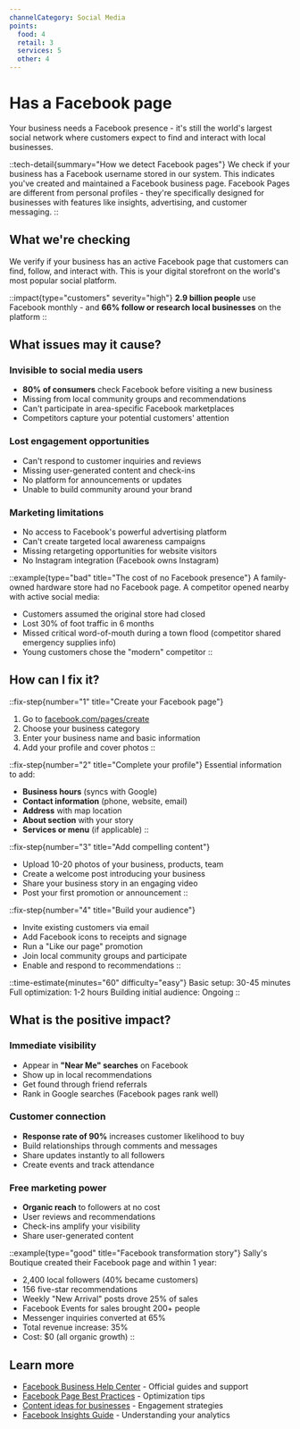 ```yaml
---
channelCategory: Social Media
points:
  food: 4
  retail: 3
  services: 5
  other: 4
---
```


# Has a Facebook page

Your business needs a Facebook presence - it's still the world's largest social network where customers expect to find and interact with local businesses.

::tech-detail{summary="How we detect Facebook pages"}
We check if your business has a Facebook username stored in our system. This indicates you've created and maintained a Facebook business page. Facebook Pages are different from personal profiles - they're specifically designed for businesses with features like insights, advertising, and customer messaging.
::

## What we're checking

We verify if your business has an active Facebook page that customers can find, follow, and interact with. This is your digital storefront on the world's most popular social platform.

::impact{type="customers" severity="high"}
**2.9 billion people** use Facebook monthly - and **66% follow or research local businesses** on the platform
::

## What issues may it cause?

### Invisible to social media users
- **80% of consumers** check Facebook before visiting a new business
- Missing from local community groups and recommendations
- Can't participate in area-specific Facebook marketplaces
- Competitors capture your potential customers' attention

### Lost engagement opportunities
- Can't respond to customer inquiries and reviews
- Missing user-generated content and check-ins
- No platform for announcements or updates
- Unable to build community around your brand

### Marketing limitations
- No access to Facebook's powerful advertising platform
- Can't create targeted local awareness campaigns
- Missing retargeting opportunities for website visitors
- No Instagram integration (Facebook owns Instagram)

::example{type="bad" title="The cost of no Facebook presence"}
A family-owned hardware store had no Facebook page. A competitor opened nearby with active social media:
- Customers assumed the original store had closed
- Lost 30% of foot traffic in 6 months
- Missed critical word-of-mouth during a town flood (competitor shared emergency supplies info)
- Young customers chose the "modern" competitor
::

## How can I fix it?

::fix-step{number="1" title="Create your Facebook page"}
1. Go to [facebook.com/pages/create](https://facebook.com/pages/create)
2. Choose your business category
3. Enter your business name and basic information
4. Add your profile and cover photos
::

::fix-step{number="2" title="Complete your profile"}
Essential information to add:
- **Business hours** (syncs with Google)
- **Contact information** (phone, website, email)
- **Address** with map location
- **About section** with your story
- **Services or menu** (if applicable)
::

::fix-step{number="3" title="Add compelling content"}
- Upload 10-20 photos of your business, products, team
- Create a welcome post introducing your business
- Share your business story in an engaging video
- Post your first promotion or announcement
::

::fix-step{number="4" title="Build your audience"}
- Invite existing customers via email
- Add Facebook icons to receipts and signage
- Run a "Like our page" promotion
- Join local community groups and participate
- Enable and respond to recommendations
::

::time-estimate{minutes="60" difficulty="easy"}
Basic setup: 30-45 minutes
Full optimization: 1-2 hours
Building initial audience: Ongoing
::

## What is the positive impact?

### Immediate visibility
- Appear in **"Near Me" searches** on Facebook
- Show up in local recommendations
- Get found through friend referrals
- Rank in Google searches (Facebook pages rank well)

### Customer connection
- **Response rate of 90%** increases customer likelihood to buy
- Build relationships through comments and messages
- Share updates instantly to all followers
- Create events and track attendance

### Free marketing power
- **Organic reach** to followers at no cost
- User reviews and recommendations
- Check-ins amplify your visibility
- Share user-generated content

::example{type="good" title="Facebook transformation story"}
Sally's Boutique created their Facebook page and within 1 year:
- 2,400 local followers (40% became customers)
- 156 five-star recommendations
- Weekly "New Arrival" posts drove 25% of sales
- Facebook Events for sales brought 200+ people
- Messenger inquiries converted at 65%
- Total revenue increase: 35%
- Cost: $0 (all organic growth)
::

## Learn more

- [Facebook Business Help Center](https://www.facebook.com/business/help) - Official guides and support
- [Facebook Page Best Practices](https://www.facebook.com/business/pages) - Optimization tips
- [Content ideas for businesses](https://www.facebook.com/business/news/tips) - Engagement strategies
- [Facebook Insights Guide](https://www.facebook.com/business/insights) - Understanding your analytics 
